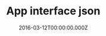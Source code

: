 ---
uuid: f4938728-4b21-47a1-819b-7d505b2e062c
date: 2016-03-12T00:00:00.000Z
published: true
locale: en
project: "for"
title: "App interface json"
description: "Data is used to localise the app"
contentType: "app_interface"
slug: "localisation"
START:
  WELCOME_TITLE: "Welcome to"
  APP_NAME: "FAKE or REAL?"
  APP_VERSION: "News Edition"
  WELCOME_MESSAGE: "Lorem ipsum dolor sit amet consectetur adipisicing elit. Ad est laborum autem ullam explicabo voluptatem corporis illum eaque consectetur magni quo deserunt.<br> Quia laudantium quae et officia saepe sunt assumenda. <br> Ohh ohhh"
  CTA_GO_QUESTION: "Ready to play?"
  image_left_url: "https://cdn.ttc.io/i/fit/960/580/sm/0/plain/fake-or-real-news-edition/1.jpg"
  image_center_url: "https://cdn.ttc.io/i/fit/960/580/sm/0/plain/fake-or-real-news-edition/2.jpg"
  image_right_url: "https://cdn.ttc.io/i/fit/960/580/sm/0/plain/fake-or-real-news-edition/3.jpg"
FINISH:
  GOODBYE_TITLE: "Thanks"
  GOODBYE_MESSAGE: "It's been brief But special"
  CTA_GO_START: "Go to start"
  image_left_url: "https://cdn.ttc.io/i/fit/960/580/sm/0/plain/fake-or-real-news-edition/1.jpg"
  image_center_url: "https://cdn.ttc.io/i/fit/960/580/sm/0/plain/fake-or-real-news-edition/2.jpg"
  image_right_url: "https://cdn.ttc.io/i/fit/960/580/sm/0/plain/fake-or-real-news-edition/3.jpg"
QUESTION:
  TITLE: "Which of these adverts is not what it appears to be?"
  SUBTITLE: "Choose which of these campaigns adverts you think should be treated with caution!"
  SUBTITLE_SUBMITED: "Choose which of these campaigns adverts you think should be treated with caution!"
  RESULT_MESSAGE: "(3) of these is not what it appears to be!"
  CTA_GO_EXPLANATION: "Find out the answer"
EXPLANATION:
  TITLE: "Which of these adverts is not what it appears to be?"
  SUBTITLE: "Choose which of these campaigns adverts you think should be treated with caution!"
  RESULT_MESSAGE: "(3) of these is not what it appears to be!"
  CTA_GO_STATS: "See what other people thought"
STATS:
  TITLE: "Which of these adverts is not what it appears to be?"
  SUBTITLE: "Other people thought that these adverts are not what they appeard to be:"
  CTA_GO_AGAIN: "Give me another"
  CTA_GO_FINISH: "I'm done with this"
---